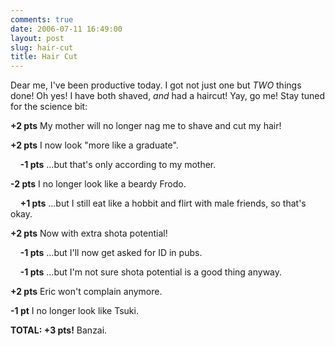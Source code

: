 ```yaml
---
comments: true
date: 2006-07-11 16:49:00
layout: post
slug: hair-cut
title: Hair Cut
---
```


Dear me, I've been productive today.  I got not just one but *TWO* things done!  Oh yes!  I have both shaved, <i>and</i> had a haircut!  Yay, go me!  Stay tuned for the science bit:  

<b>+2 pts</b> My mother will no longer nag me to shave and cut my hair!  

<b>+2 pts</b> I now look "more like a graduate".  

&nbsp;&nbsp;&nbsp;&nbsp;<b>-1 pts</b> ...but that's only according to my mother.  

<b>-2 pts</b> I no longer look like a beardy Frodo.  

&nbsp;&nbsp;&nbsp;&nbsp;<b>+1 pts</b> ...but I still eat like a hobbit and flirt with male friends, so that's okay.  

<b>+2 pts</b> Now with extra shota potential!  

&nbsp;&nbsp;&nbsp;&nbsp;<b>-1 pts</b> ...but I'll now get asked for ID in pubs.  

&nbsp;&nbsp;&nbsp;&nbsp;<b>-1 pts</b> ...but I'm not sure shota potential is a good thing anyway.  

<b>+2 pts</b> Eric won't complain anymore.  

<b>-1 pt</b> I no longer look like Tsuki.  

<b>TOTAL: +3 pts!</b> Banzai.

